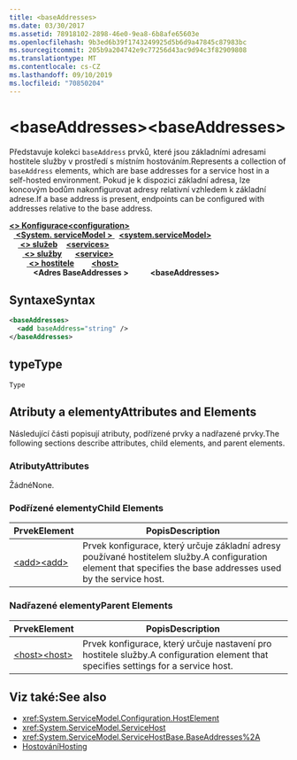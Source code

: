 ```yaml
---
title: <baseAddresses>
ms.date: 03/30/2017
ms.assetid: 78918102-2898-46e0-9ea8-6b8afe65603e
ms.openlocfilehash: 9b3ed6b39f1743249925d5b6d9a47845c87983bc
ms.sourcegitcommit: 205b9a204742e9c77256d43ac9d94c3f82909808
ms.translationtype: MT
ms.contentlocale: cs-CZ
ms.lasthandoff: 09/10/2019
ms.locfileid: "70850204"
---
```

# <a name="baseaddresses"></a><span data-ttu-id="3a092-101">\<baseAddresses></span><span class="sxs-lookup"><span data-stu-id="3a092-101">\<baseAddresses></span></span>
<span data-ttu-id="3a092-102">Představuje kolekci `baseAddress` prvků, které jsou základními adresami hostitele služby v prostředí s místním hostováním.</span><span class="sxs-lookup"><span data-stu-id="3a092-102">Represents a collection of `baseAddress` elements, which are base addresses for a service host in a self-hosted environment.</span></span> <span data-ttu-id="3a092-103">Pokud je k dispozici základní adresa, lze koncovým bodům nakonfigurovat adresy relativní vzhledem k základní adrese.</span><span class="sxs-lookup"><span data-stu-id="3a092-103">If a base address is present, endpoints can be configured with addresses relative to the base address.</span></span>  
  
<span data-ttu-id="3a092-104">[ **\<> Konfigurace**](../configuration-element.md)</span><span class="sxs-lookup"><span data-stu-id="3a092-104">[**\<configuration>**](../configuration-element.md)</span></span>\
<span data-ttu-id="3a092-105">&nbsp;&nbsp;[ **\<System. serviceModel >** ](system-servicemodel.md)</span><span class="sxs-lookup"><span data-stu-id="3a092-105">&nbsp;&nbsp;[**\<system.serviceModel>**](system-servicemodel.md)</span></span>\
<span data-ttu-id="3a092-106">&nbsp;&nbsp;&nbsp;&nbsp;[ **\<> služeb**](services.md)</span><span class="sxs-lookup"><span data-stu-id="3a092-106">&nbsp;&nbsp;&nbsp;&nbsp;[**\<services>**](services.md)</span></span>\
<span data-ttu-id="3a092-107">&nbsp;&nbsp;&nbsp;&nbsp;&nbsp;&nbsp;[ **\<> služby**](service.md)</span><span class="sxs-lookup"><span data-stu-id="3a092-107">&nbsp;&nbsp;&nbsp;&nbsp;&nbsp;&nbsp;[**\<service>**](service.md)</span></span>\
<span data-ttu-id="3a092-108">&nbsp;&nbsp;&nbsp;&nbsp;&nbsp;&nbsp;&nbsp;&nbsp;[ **\<> hostitele**](host.md)</span><span class="sxs-lookup"><span data-stu-id="3a092-108">&nbsp;&nbsp;&nbsp;&nbsp;&nbsp;&nbsp;&nbsp;&nbsp;[**\<host>**](host.md)</span></span>\
<span data-ttu-id="3a092-109">&nbsp;&nbsp;&nbsp;&nbsp;&nbsp;&nbsp;&nbsp;&nbsp;&nbsp;&nbsp; **\<Adres BaseAddresses >**</span><span class="sxs-lookup"><span data-stu-id="3a092-109">&nbsp;&nbsp;&nbsp;&nbsp;&nbsp;&nbsp;&nbsp;&nbsp;&nbsp;&nbsp;**\<baseAddresses>**</span></span>  
  
## <a name="syntax"></a><span data-ttu-id="3a092-110">Syntaxe</span><span class="sxs-lookup"><span data-stu-id="3a092-110">Syntax</span></span>  
  
```xml  
<baseAddresses>
  <add baseAddress="string" />
</baseAddresses>
```  
  
## <a name="type"></a><span data-ttu-id="3a092-111">type</span><span class="sxs-lookup"><span data-stu-id="3a092-111">Type</span></span>  
 `Type`  
  
## <a name="attributes-and-elements"></a><span data-ttu-id="3a092-112">Atributy a elementy</span><span class="sxs-lookup"><span data-stu-id="3a092-112">Attributes and Elements</span></span>  
 <span data-ttu-id="3a092-113">Následující části popisují atributy, podřízené prvky a nadřazené prvky.</span><span class="sxs-lookup"><span data-stu-id="3a092-113">The following sections describe attributes, child elements, and parent elements.</span></span>  
  
### <a name="attributes"></a><span data-ttu-id="3a092-114">Atributy</span><span class="sxs-lookup"><span data-stu-id="3a092-114">Attributes</span></span>  
 <span data-ttu-id="3a092-115">Žádné</span><span class="sxs-lookup"><span data-stu-id="3a092-115">None.</span></span>  
  
### <a name="child-elements"></a><span data-ttu-id="3a092-116">Podřízené elementy</span><span class="sxs-lookup"><span data-stu-id="3a092-116">Child Elements</span></span>  
  
|<span data-ttu-id="3a092-117">Prvek</span><span class="sxs-lookup"><span data-stu-id="3a092-117">Element</span></span>|<span data-ttu-id="3a092-118">Popis</span><span class="sxs-lookup"><span data-stu-id="3a092-118">Description</span></span>|  
|-------------|-----------------|  
|[<span data-ttu-id="3a092-119">\<add></span><span class="sxs-lookup"><span data-stu-id="3a092-119">\<add></span></span>](add-of-baseaddresses.md)|<span data-ttu-id="3a092-120">Prvek konfigurace, který určuje základní adresy používané hostitelem služby.</span><span class="sxs-lookup"><span data-stu-id="3a092-120">A configuration element that specifies the base addresses used by the service host.</span></span>|  
  
### <a name="parent-elements"></a><span data-ttu-id="3a092-121">Nadřazené elementy</span><span class="sxs-lookup"><span data-stu-id="3a092-121">Parent Elements</span></span>  
  
|<span data-ttu-id="3a092-122">Prvek</span><span class="sxs-lookup"><span data-stu-id="3a092-122">Element</span></span>|<span data-ttu-id="3a092-123">Popis</span><span class="sxs-lookup"><span data-stu-id="3a092-123">Description</span></span>|  
|-------------|-----------------|  
|[<span data-ttu-id="3a092-124">\<host></span><span class="sxs-lookup"><span data-stu-id="3a092-124">\<host></span></span>](host.md)|<span data-ttu-id="3a092-125">Prvek konfigurace, který určuje nastavení pro hostitele služby.</span><span class="sxs-lookup"><span data-stu-id="3a092-125">A configuration element that specifies settings for a service host.</span></span>|  
  
## <a name="see-also"></a><span data-ttu-id="3a092-126">Viz také:</span><span class="sxs-lookup"><span data-stu-id="3a092-126">See also</span></span>

- <xref:System.ServiceModel.Configuration.HostElement>
- <xref:System.ServiceModel.ServiceHost>
- <xref:System.ServiceModel.ServiceHostBase.BaseAddresses%2A>
- [<span data-ttu-id="3a092-127">Hostování</span><span class="sxs-lookup"><span data-stu-id="3a092-127">Hosting</span></span>](../../../wcf/feature-details/hosting.md)
